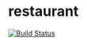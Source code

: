 # restaurant
[![Build Status](https://travis-ci.org/ricardomachadosb/restaurant.svg?branch=master)](https://travis-ci.org/ricardomachadosb/restaurant)